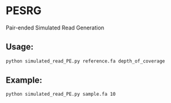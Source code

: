 # PESRG
Pair-ended Simulated Read Generation

## Usage: 
```bash
python simulated_read_PE.py reference.fa depth_of_coverage
```
## Example: 
```bash
python simulated_read_PE.py sample.fa 10
```
